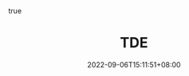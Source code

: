 ---
title: "TDE"
date: 2022-09-06T15:11:51+08:00
draft: false
# description
description: "Tidal Disruption Event"
math: true
---